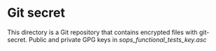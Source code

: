 # Git secret

This directory is a Git repository that contains encrypted files with git-secret.
Public and private GPG keys in _sops_functional_tests_key.asc_
